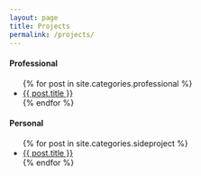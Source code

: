 ```yaml
---
layout: page
title: Projects
permalink: /projects/
---
```

<div class="page-content">
  <h4>Professional</h4>
	<ul>
	  {% for post in site.categories.professional %}
		<li>
		  <a href="{{ post.url }}">{{ post.title }}</a>
		</li>
	  {% endfor %}
	</ul>
  <h4>Personal</h4>
	<ul>
	  {% for post in site.categories.sideproject %}
		<li>
		  <a href="{{ post.url }}">{{ post.title }}</a>
		</li>
	  {% endfor %}
	</ul>
</div>
